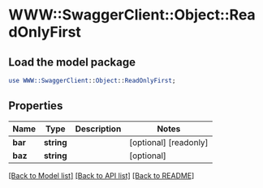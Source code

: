 # WWW::SwaggerClient::Object::ReadOnlyFirst

## Load the model package
```perl
use WWW::SwaggerClient::Object::ReadOnlyFirst;
```

## Properties
Name | Type | Description | Notes
------------ | ------------- | ------------- | -------------
**bar** | **string** |  | [optional] [readonly] 
**baz** | **string** |  | [optional] 

[[Back to Model list]](../README.md#documentation-for-models) [[Back to API list]](../README.md#documentation-for-api-endpoints) [[Back to README]](../README.md)


